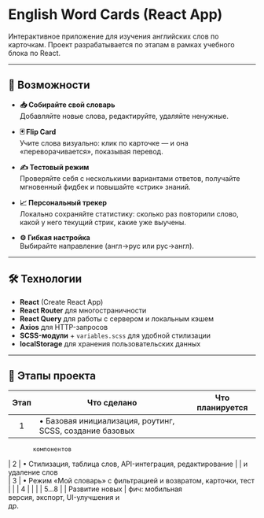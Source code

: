 # English Word Cards (React App)

Интерактивное приложение для изучения английских слов по карточкам. Проект разрабатывается по этапам в рамках учебного блока по React.

---

## 🚀 Возможности

- **📥 Собирайте свой словарь**  
  Добавляйте новые слова, редактируйте, удаляйте ненужные.

- **🃏 Flip Card**  
  Учите слова визуально: клик по карточке — и она «переворачивается», показывая перевод.

- **✍️ Тестовый режим**  
  Проверяйте себя с несколькими вариантами ответов, получайте мгновенный фидбек и повышайте «стрик» знаний.

- **📈 Персональный трекер**  
  Локально сохраняйте статистику: сколько раз повторили слово, какой у него текущий стрик, какие уже выучены.

- **⚙️ Гибкая настройка**  
  Выбирайте направление (англ→рус или рус→англ).

---

## 🛠 Технологии

- **React** (Create React App)  
- **React Router** для многостраничности  
- **React Query** для работы с сервером и локальным кэшем  
- **Axios** для HTTP-запросов  
- **SCSS-модули** + `variables.scss` для удобной стилизации  
- **localStorage** для хранения пользовательских данных

---

## 📌 Этапы проекта

| Этап | Что сделано                                                       | Что планируется |
| :--: | ----------------------------------------------------------------- | --------------- |
|   1  | • Базовая инициализация, роутинг, SCSS, создание базовых          |                 |
           компонентов                                                     
|   2  | • Стилизация, таблица слов, API-интеграция, редактирование        |                 |
           и удаление слов                                                                     
|   3  | • Режим «Мой словарь» с фильтрацией и возвратом, карточки, тест   |                 |
|   4  |                                                                   |                 |
|  5…8 |                                                                   | Развитие новых  | 
                                                                             фич: мобильная   
                                                                             версия, экспорт, 
                                                                             UI-улучшения и  
                                                                             др.             
